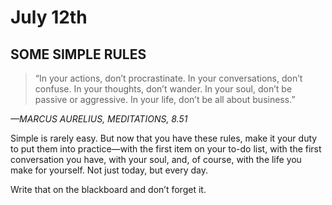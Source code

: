 # July 12th
## SOME SIMPLE RULES

> “In your actions, don’t procrastinate. In your conversations, don’t confuse. In your thoughts, don’t wander. In your soul, don’t be passive or aggressive. In your life, don’t be all about business.”

*—MARCUS AURELIUS, MEDITATIONS, 8.51*

Simple is rarely easy. But now that you have these rules, make it your duty to put them into practice—with the first item on your to-do list, with the first conversation you have, with your soul, and, of course, with the life you make for yourself. Not just today, but every day.

Write that on the blackboard and don’t forget it.

